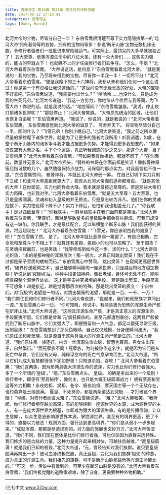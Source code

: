 ```yaml
---
title: 雪鹰领主 第36篇 第31章 原住民的终极觉醒
date: 2017-05-12 17:18:41
categories: 雪鹰领主
tags: [Duke, Hannb]
---
```


北河大帝的宝物，尽皆分自己一半？
东伯雪鹰很清楚至尊下实力隐隐排第一的‘北河大帝’拥有着何等的权势，拥有的宝物何等多！都说‘断牙山脉’宝物无数机缘无数，令修行者强者们一批批进来冒险碰运气。可实际上，最顶尖的大多早就被独占了！
五大至尊、低等浑源生命中的八位大圣，还有一众大帝们……
这些实力强的，能占的早就占下！
也就瞧不上的才任由修行者们去争夺。
“怎么，不信？”北河大帝看着东伯雪鹰。
“大帝说这话，是何意？”东伯雪鹰看着北河大帝。
“就是我说的！我的宝物，乃至将来得到的宝物，尽皆你一半我一半！一切尽平分！”北河大帝看着东伯雪鹰，“便是我麾下的三十六神将，我都从未和他们任何一个这么说过！你是第一个有资格让我说这话的。”
“这世间没有无缘无故的好处，大帝的宝物不好拿吧。”东伯雪鹰说道，“我需要付出什么？”
“哈哈哈……也没什么，只是成为我的生死兄弟。”北河大帝说道，“我这一方势力，你地位从今往后与我等同，为飞雪大帝！你说的话，就是我说的话。”
“地位等同？”东伯雪鹰皱眉，“我说，停止攻打那诸多世界呢？”
“那就停止！”北河大帝笑道。
“大帝原先统治的区域，让他们也恢复自由呢？”东伯雪鹰再道。
“我说了，你说的，就是我说的！”北河大帝看着东伯雪鹰。
东伯雪鹰感觉到北河大帝的诚意了。
可舍弃天下。
将宝物尽皆分自己一半，图的什么？
“飞雪兄弟！你别小瞧自己。”北河大帝笑道，“我之前之所以要尽量的掌控麾下诸多世界，就是为了让更多的强者为我所用！听我调遣，如此，在整个断牙山脉内的诸多争斗我才能占据更多优势。才能得到更多我想要的。”
“如果仅仅空有大帝之名，手下个个逍遥，真正听我调遣的少之又少，那这个大帝，当了又有何用？”北河大帝看着东伯雪鹰，“可如果我有你相助，那就不同了。”
“在你面前，数量并无意义。”
北河大帝摇头，“弱些的神将在你面前都是笑话！像骸骨神将等屈指可数的几个，虽然勉强保持点战力。可保留的那点实力，对我而言也不值一提。”
东伯雪鹰赞同。
骸骨神将，本就比北河大帝弱一筹。
在自己幻境下实力只剩下三成！和北河大帝差距就更大了，能否从北河大帝面前逃命都难说。
“就是其他的大帝！在你面前，实力也同样会大降。我本就是最接近至尊的。若是那些大帝们实力再降，也非我对手。”北河大帝看着东伯雪鹰，“就是五大至尊！五大至尊，也只是皇级圆满。灵魂和初入皇级的并无质变。只是意志较为非凡。他们在你的灵魂招数下，实力怕也得下降不少！实力下降后，恐怕和我也相差无几了。”
“你我联手！足以匹敌至尊！”
“你我联手，一群皇级联手在我们面前都是笑话。”北河大帝看着东伯雪鹰，“至尊们，面对足够数量多的皇级联手都会有些麻烦。可我们却没有这一缺陷。你我联手，才是最佳配合，足以纵横整个断牙山脉！我们能获得的资源，将远超现在！”
北河大帝看着东伯雪鹰：“飞雪兄，你应该明白我的诚意了吧！”
东伯雪鹰了然。
是了。
北河大帝本就比至尊弱一筹罢了，有自己相助，完全能和至尊斗个不相上下！就算还有差距，差距小的也可以忽略了。
至于围攻？在灵魂招数面前，也是笑话！
“我等修炼到如今这一步，求的什么？”北河大帝目光炽热，“求的是那神秘的浑源层次！那一层次，才真正叫跳出樊笼！我们现在不过都是笼子里面的蝼蚁而已。”
东伯雪鹰心中赞同。
跳出樊笼？
在窥伺更高层世界时，‘破界传送窥伺之术’，自己能够瞬间窥伺一座源世界，只是越远的地方越加模糊！听说达到‘究极境’后，种种手段更加神异。像石老怪，身体可无处不在，能瞬间查探整个源世界处处。
这才是宇宙神究极境的手段。
若是跳出樊笼，手段简直不可想象！越是接近，越是觉得那层次的特殊。那是跳出樊笼的质变！
宇宙神们，对‘究极’的渴望是一的话，对跳出樊笼的渴望，那就是一百、一千、一万！
“我们原住民和你们修行者不同。”北河大帝说道，“说起来，我们和死孽族才算同出一源。”
东伯雪鹰心中一动。
“你可知晓，传说中，有两具极为恐怖的浑源生命尸骸在断牙山脉。”北河大帝说道，“这两具浑源生命尸骸，才是真正意义的浑源生命，手段匪夷所思。它们都是曾和‘元’疯狂厮杀的，甚至元都遭到重创，这两具尸骸被扔到了断牙山脉中，它们太强大了，即便残留的一点气息，都足以震死寻常王级。压制皇级！”
东伯雪鹰想到了那灰色眼睛，自己仅仅触摸，分身便瞬间湮灭。
“我们原住民和死孽族，就是源自于这两具强大的浑源生命尸骸诞生的。”北河大帝道，“我们原住民一族还好，内含一丝浑源生命血脉，智慧也算高。男女生出孩子，自然繁衍。”
“而死孽族不同！死孽族，为何被称作这名字，就是因为它们是从死亡中孕育，它们没有父母，纯粹浮空岛的死亡气息孕育而生。”北河大帝道，“所以它们九成九智慧都很低下犹如野兽！只知道杀戮、吞吃！”
北河大帝看着东伯雪鹰：“我们这两族，因为那两具强大浑源生命的遗泽，实力也比你们修行者强大。多了一个所谓的‘皇级’。”
“嗯。”东伯雪鹰点头。
皇级。
的确是多出来的一个级别！
修行者中，即便有‘至高秘传’，像剑主，也只是大概王级圆满战力！
拥有至高秘宝这等外力相助！永夜始祖、樊祖、苍帝、极夜始祖、摩天国主等一个个无敌存在，也约莫算是王级圆满。
夏皇、不死冥帝，都是两条道达到究极……才打破这个界限！
“皇级，对修行者而言太难了。”东伯雪鹰说道。
“难？”北河大帝嗤笑，“我听闻，你们修行者境界越加高深，有的能够控制一座源世界的本源，成为源世界的主人。有一座庞大源世界为根基，立即成为强大的浑源生命。有的是传播信仰，让众生信仰，，以众生意志影响源世界本源，掌控源世界。甚至有的境界更高，更了不得的，直接以力破法！规则方面，强行达到更高境界。”
“你们是从弱小一步步起来。”
“成就浑源，那都是参透规则的。对力量的施展也玄妙万方。”北河大帝苦涩道，“我们不同，我们现在整体是比你们修行者强，可也仅仅因为族群来历特殊。我们修炼的是血脉的力量，这种力量提升起来相对快，可越往后越难。”
“而皇级圆满！就是我们已知的极致。”北河大帝道，“元，曾经告知过我们族群。说只要皇级圆满再跨出一步！便可血脉终极觉醒，真正返祖，变化为我们族群‘祖先’的种族，成为真正的浑源生命。我们祖先的族群，可不是断牙山脉那些低等浑源生命能比的。”
“可这一步，传说中有做到的。可至少在断牙山脉是没有的。”北河大帝看着东伯雪鹰，“我们终极觉醒的道路很艰难，除了自身，更需要种种外物相助。”
*******
(三七中文 www.37zw.com